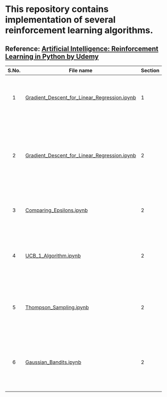 # This repository contains implementation of several reinforcement learning algorithms.

## Reference: [Artificial Intelligence: Reinforcement Learning in Python by Udemy](https://www.udemy.com/course/artificial-intelligence-reinforcement-learning-in-python/)


| **S.No.**| **File name** | **Section** |  **Video** | **Description** |
| :-------------: |------------- | ------------- | ------------- | ------------- |
|1 | [Gradient_Descent_for_Linear_Regression.ipynb](https://github.com/neerajkumarvaid/ML_DL_RL_Codes/blob/master/Reinforcement_Learning/Gradient_Descent_for_Linear_Regression.ipynb) | 1 |  5 | Use gradient descent algorithm to solve a simple linear regression problem.|
|2 | [Gradient_Descent_for_Linear_Regression.ipynb](https://github.com/neerajkumarvaid/ML_DL_RL_Codes/blob/master/Reinforcement_Learning/Epsilon_Greedy_Algorithm.ipynb) | 2 |  10 | Implemenation of the epsilon-greedy algorithm for solving a multi-arm bandit problem with exploration-exploitation dilemma.|
|3 | [Comparing_Epsilons.ipynb](https://github.com/neerajkumarvaid/ML_DL_RL_Codes/blob/master/Reinforcement_Learning/Comparing_Epsilons.ipynb) | 2 |  13 | Comparing convergence of mult-arm bandit problem with different epsilon values.|
|4 | [UCB_1_Algorithm.ipynb](https://github.com/neerajkumarvaid/ML_DL_RL_Codes/blob/master/Reinforcement_Learning/UCB_1_Algorithm.ipynb) | 2 |  19 | Implementation of the upper confidence bound (UCB) 1 algorithm for a multi-arm bandit problem.|
|5 | [Thompson_Sampling.ipynb](https://github.com/neerajkumarvaid/ML_DL_RL_Codes/blob/master/Reinforcement_Learning/Thompson_Sampling.ipynb) | 2 |  23 | Implementation of the Thompson sampling algorithm for a multi-arm bandit problem.|
|6 | [Gaussian_Bandits.ipynb](https://github.com/neerajkumarvaid/ML_DL_RL_Codes/blob/master/Reinforcement_Learning/Gaussian_Bandits.ipynb) | 2 |  24 | Implementation of the Thompson sampling algorithm for a multi-arm bandit problem with Gaussian rewards.|
